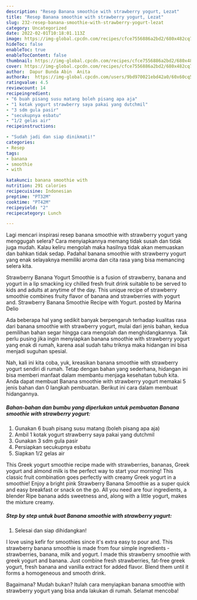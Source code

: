 ```yaml
---
description: "Resep Banana smoothie with strawberry yogurt, Lezat"
title: "Resep Banana smoothie with strawberry yogurt, Lezat"
slug: 232-resep-banana-smoothie-with-strawberry-yogurt-lezat
category: Uncategorized
date: 2022-02-01T10:18:01.113Z
image: https://img-global.cpcdn.com/recipes/cfce7556886a2bd2/680x482cq70/banana-smoothie-with-strawberry-yogurt-foto-resep-utama.jpg
hideToc: false
enableToc: true
enableTocContent: false
thumbnail: https://img-global.cpcdn.com/recipes/cfce7556886a2bd2/680x482cq70/banana-smoothie-with-strawberry-yogurt-foto-resep-utama.jpg
cover: https://img-global.cpcdn.com/recipes/cfce7556886a2bd2/680x482cq70/banana-smoothie-with-strawberry-yogurt-foto-resep-utama.jpg
author:  Dapur Bunda Abin  Anita
authorAv:  https://img-global.cpcdn.com/users/9bd970021ebd42a0/60x60cq50/avatar.jpg
ratingvalue: 4.5
reviewcount: 14
recipeingredient:
- "6 buah pisang susu matang boleh pisang apa aja"
- "1 kotak yogurt strawberry saya pakai yang dutchmil"
- "3 sdm gula pasir"
- "secukupnya esbatu"
- "1/2 gelas air"
recipeinstructions:

- "Sudah jadi dan siap dinikmati!"
categories:
- Resep
tags:
- banana
- smoothie
- with

katakunci: banana smoothie with 
nutrition: 291 calories
recipecuisine: Indonesian
preptime: "PT32M"
cooktime: "PT42M"
recipeyield: "2"
recipecategory: Lunch

---
```



Lagi mencari inspirasi resep banana smoothie with strawberry yogurt yang menggugah selera? Cara menyiapkannya memang tidak susah dan tidak juga mudah. Kalau keliru mengolah maka hasilnya tidak akan memuaskan dan bahkan tidak sedap. Padahal banana smoothie with strawberry yogurt yang enak selayaknya memiliki aroma dan cita rasa yang bisa memancing selera kita.


Strawberry Banana Yogurt Smoothie is a fusion of strawberry, banana and yogurt in a lip smacking icy chilled fresh fruit drink suitable to be served to kids and adults at anytime of the day. This unique recipe of strawberry smoothie combines fruity flavor of banana and strawberries with yogurt and. Strawberry Banana Smoothie Recipe with Yogurt. posted by Marina Delio

Ada beberapa hal yang sedikit banyak berpengaruh terhadap kualitas rasa dari banana smoothie with strawberry yogurt, mulai dari jenis bahan, kedua pemilihan bahan segar hingga cara mengolah dan menghidangkannya. Tak perlu pusing jika ingin menyiapkan banana smoothie with strawberry yogurt yang enak di rumah, karena asal sudah tahu triknya maka hidangan ini bisa menjadi suguhan spesial.


Nah, kali ini kita coba, yuk, kreasikan banana smoothie with strawberry yogurt sendiri di rumah. Tetap dengan bahan yang sederhana, hidangan ini bisa memberi manfaat dalam membantu menjaga kesehatan tubuh kita. Anda dapat membuat Banana smoothie with strawberry yogurt memakai 5 jenis bahan dan 0 langkah pembuatan. Berikut ini cara dalam membuat hidangannya.

<!--inarticleads1-->

##### Bahan-bahan dan bumbu yang diperlukan untuk pembuatan Banana smoothie with strawberry yogurt:

1. Gunakan 6 buah pisang susu matang (boleh pisang apa aja)
1. Ambil 1 kotak yogurt strawberry saya pakai yang dutchmil
1. Gunakan 3 sdm gula pasir
1. Persiapkan secukupnya esbatu
1. Siapkan 1/2 gelas air


This Greek yogurt smoothie recipe made with strawberries, bananas, Greek yogurt and almond milk is the perfect way to start your morning! This classic fruit combination goes perfectly with creamy Greek yogurt in a smoothie! Enjoy a bright pink Strawberry Banana Smoothie as a super quick and easy breakfast or snack on the go. All you need are four ingredients, a blender Ripe banana adds sweetness and, along with a little yogurt, makes the mixture creamy. 

<!--inarticleads2-->

##### Step by step untuk buat Banana smoothie with strawberry yogurt:


1. Selesai dan siap dihidangkan!

I love using kefir for smoothies since it&#39;s extra easy to pour and. This strawberry banana smoothie is made from four simple ingredients - strawberries, banana, milk and yogurt. I made this strawberry smoothie with greek yogurt and banana. Just combine fresh strawberries, fat-free greek yogurt, fresh banana and vanilla extract for added flavor. Blend them until it forms a homogeneous and smooth drink. 

Bagaimana? Mudah bukan? Itulah cara menyiapkan banana smoothie with strawberry yogurt yang bisa anda lakukan di rumah. Selamat mencoba!
